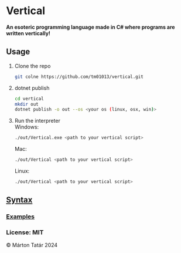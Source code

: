 # Vertical

**An esoteric programming language made in C# where programs are written vertically!**

## Usage

1. Clone the repo
   ```bash
   git colne https://github.com/tm01013/vertical.git
   ```
2. dotnet publish

   ```bash
   cd vertical
   mkdir out
   dotnet publish -o out --os <your os (linux, osx, win)>

   ```

3. Run the interpreter<br>
   Windows:
   ```bash
   ./out/Vertical.exe <path to your vertical script>
   ```
   Mac:
   ```bash
   ./out/Vertical <path to your vertical script>
   ```
   Linux:
   ```bash
   ./out/Vertical <path to your vertical script>
   ```

## [Syntax](./SYNTAX.md)

### [Examples](./examples/)

### License: MIT

© Márton Tatár 2024
